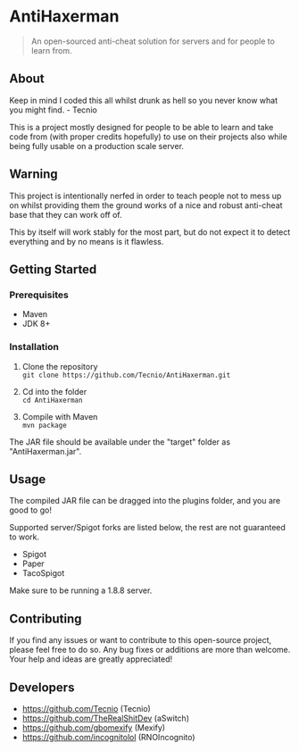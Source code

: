 # AntiHaxerman
> An open-sourced anti-cheat solution for servers and for people to learn from.

## About

Keep in mind I coded this all whilst drunk as hell so you never know what you might find. - Tecnio

This is a project mostly designed for people to be able to learn and take code from (with proper credits hopefully) to use on their projects also while being fully usable on a production scale server.

## Warning

This project is intentionally nerfed in order to teach people not to mess up on whilst providing them the ground works of
a nice and robust anti-cheat base that they can work off of.

This by itself will work stably for the most part, but do not expect it to detect everything and by no means is it flawless.

## Getting Started

### Prerequisites
- Maven
- JDK 8+

### Installation
1. Clone the repository\
`git clone https://github.com/Tecnio/AntiHaxerman.git`

2. Cd into the folder\
`cd AntiHaxerman`

3. Compile with Maven\
`mvn package`

The JAR file should be available under the "target" folder as "AntiHaxerman.jar".

## Usage 
The compiled JAR file can be dragged into the plugins folder, and you are good to go!

Supported server/Spigot forks are listed below, the rest are not guaranteed to work.

- Spigot
- Paper
- TacoSpigot

Make sure to be running a 1.8.8 server.

## Contributing

If you find any issues or want to contribute to this open-source project, please feel free to do so. Any bug fixes or additions are more than welcome. Your help and ideas are greatly appreciated!

## Developers
- https://github.com/Tecnio (Tecnio)
- https://github.com/TheRealShitDev (aSwitch)
- https://github.com/gbomexify (Mexify)
- https://github.com/incognitolol (RNOIncognito)
